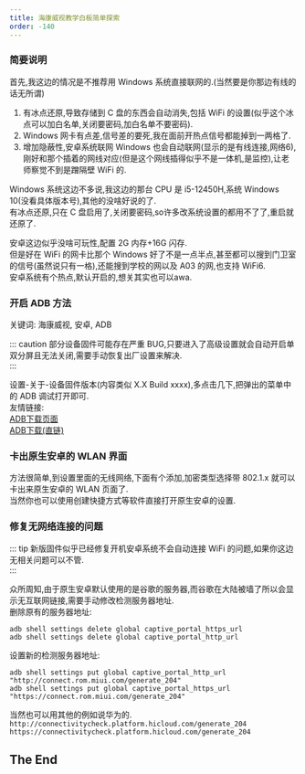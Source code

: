 ```yaml
---
title: 海康威视教学白板简单探索
order: -140
---
```


### 简要说明

首先,我这边的情况是不推荐用 Windows 系统直接联网的.(当然要是你那边有线的话无所谓)  

1. 有冰点还原,导致存储到 C 盘的东西会自动消失,包括 WiFi 的设置(似乎这个冰点可以加白名单,关闭要密码,加白名单不要密码).  
2. Windows 网卡有点差,信号差的要死,我在面前开热点信号都能掉到一两格了.  
3. 增加隐蔽性,安卓系统联网 Windows 也会自动联网(显示的是有线连接,网络6),刚好和那个插着的网线对应(但是这个网线插得似乎不是一体机,是监控),让老师察觉不到是蹭隔壁 WiFi 的.  

Windows 系统这边不多说,我这边的那台 CPU 是 i5-12450H,系统 Windows 10(没看具体版本号),其他的没啥好说的了.  
有冰点还原,只在 C 盘启用了,关闭要密码,so许多改系统设置的都用不了了,重启就还原了.  

安卓这边似乎没啥可玩性,配置 2G 内存+16G 闪存.  
但是好在 WiFi 的网卡比那个 Windows 好了不是一点半点,甚至都可以搜到门卫室的信号(虽然说只有一格),还能搜到学校的网以及 A03 的网,也支持 WiFi6.  
安卓系统有个热点,默认开启的,想关其实也可以awa.  

### 开启 ADB 方法

关键词: 海康威视, 安卓, ADB  

::: caution
部分设备固件可能存在严重 BUG,只要进入了高级设置就会自动开启单双分屏且无法关闭,需要手动恢复出厂设置来解决.  
:::

设置-关于-设备固件版本(内容类似 X.X Build xxxx),多点击几下,把弹出的菜单中的 ADB 调试打开即可.  
友情链接:  
[ADB下载页面](https://developer.android.google.cn/tools/releases/platform-tools?hl=zh-cn)  
[ADB下载(直链)](https://googledownloads.cn/android/repository/platform-tools-latest-windows.zip)  

### 卡出原生安卓的 WLAN 界面

方法很简单,到设置里面的无线网络,下面有个添加,加密类型选择带 802.1.x 就可以卡出来原生安卓的 WLAN 页面了.  
当然你也可以使用创建快捷方式等软件直接打开原生安卓的设置.  

### 修复无网络连接的问题

::: tip
新版固件似乎已经修复开机安卓系统不会自动连接 WiFi 的问题,如果你这边无相关问题可以不管.  
:::

众所周知,由于原生安卓默认使用的是谷歌的服务器,而谷歌在大陆被墙了所以会显示无互联网链接,需要手动修改检测服务器地址.  
删除原有的服务器地址:  
```shell
adb shell settings delete global captive_portal_https_url
adb shell settings delete global captive_portal_http_url
```

设置新的检测服务器地址:  
```shell
adb shell settings put global captive_portal_http_url "http://connect.rom.miui.com/generate_204"
adb shell settings put global captive_portal_https_url "https://connect.rom.miui.com/generate_204"
```
当然也可以用其他的例如说华为的.  
```http://connectivitycheck.platform.hicloud.com/generate_204```  
```https://connectivitycheck.platform.hicloud.com/generate_204```  

## The End